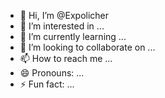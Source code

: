 - 👋 Hi, I’m @Expolicher
- 👀 I’m interested in ...
- 🌱 I’m currently learning ...
- 💞️ I’m looking to collaborate on ...
- 📫 How to reach me ...
- 😄 Pronouns: ...
- ⚡ Fun fact: ...

<!---
Expolicher/Expolicher is a ✨ special ✨ repository because its `README.md` (this file) appears on your GitHub profile.
You can click the Preview link to take a look at your changes.
--->
